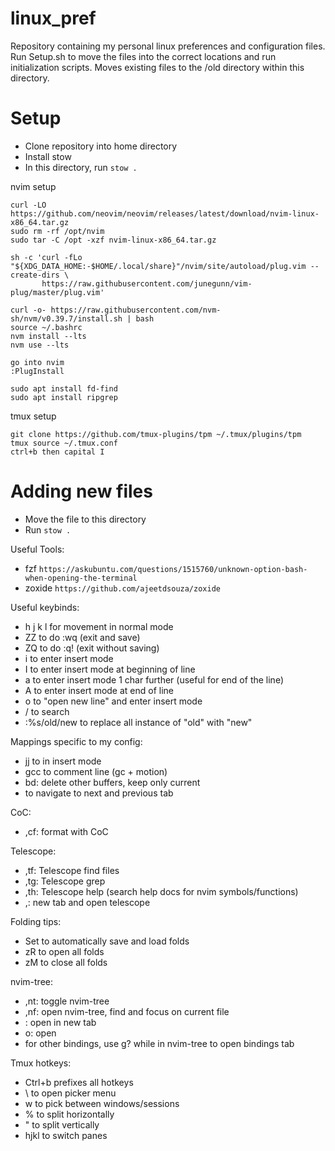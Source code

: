 # linux_pref

Repository containing my personal linux preferences and configuration files. Run Setup.sh to move the files into the correct locations and run initialization scripts. Moves existing files to the /old directory within this directory.

# Setup
- Clone repository into home directory
- Install stow
- In this directory, run ```stow .```

nvim setup
```
curl -LO https://github.com/neovim/neovim/releases/latest/download/nvim-linux-x86_64.tar.gz
sudo rm -rf /opt/nvim
sudo tar -C /opt -xzf nvim-linux-x86_64.tar.gz

sh -c 'curl -fLo "${XDG_DATA_HOME:-$HOME/.local/share}"/nvim/site/autoload/plug.vim --create-dirs \
       https://raw.githubusercontent.com/junegunn/vim-plug/master/plug.vim'

curl -o- https://raw.githubusercontent.com/nvm-sh/nvm/v0.39.7/install.sh | bash
source ~/.bashrc
nvm install --lts
nvm use --lts

go into nvim
:PlugInstall

sudo apt install fd-find
sudo apt install ripgrep
```

tmux setup
```
git clone https://github.com/tmux-plugins/tpm ~/.tmux/plugins/tpm
tmux source ~/.tmux.conf
ctrl+b then capital I
```

# Adding new files
- Move the file to this directory
- Run ```stow .```

Useful Tools:
- fzf ``https://askubuntu.com/questions/1515760/unknown-option-bash-when-opening-the-terminal``
- zoxide ``https://github.com/ajeetdsouza/zoxide``

Useful keybinds:
- h j k l for movement in normal mode
- ZZ to do :wq (exit and save)
- ZQ to do :q! (exit without saving)
- i to enter insert mode
- I to enter insert mode at beginning of line
- a to enter insert mode 1 char further (useful for end of the line)
- A to enter insert mode at end of line
- o to "open new line" and enter insert mode
- / to search
- :%s/old/new to replace all instance of "old" with "new"

Mappings specific to my config:
- jj to <esc> in insert mode
- gcc to comment line (gc + motion)
- bd: delete other buffers, keep only current
- <Tab> <S-Tab> to navigate to next and previous tab

CoC:
- ,cf: format with CoC

Telescope:
- ,tf: Telescope find files
- ,tg: Telescope grep
- ,th: Telescope help (search help docs for nvim symbols/functions)
- ,<tab>: new tab and open telescope

Folding tips:
- Set to automatically save and load folds
- zR to open all folds
- zM to close all folds

nvim-tree:
- ,nt: toggle nvim-tree
- ,nf: open nvim-tree, find and focus on current file
- <C-t>: open in new tab
- o: open
- for other bindings, use g? while in nvim-tree to open bindings tab

Tmux hotkeys:
- Ctrl+b prefixes all hotkeys
- \ to open picker menu
- w to pick between windows/sessions
- % to split horizontally
- " to split vertically
- hjkl to switch panes
